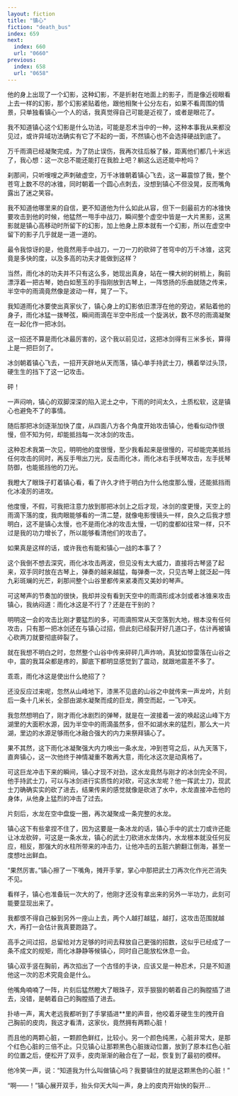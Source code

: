 ```yaml
---
layout: fiction
title: "镇心"
fiction: "death_bus"
index: 659
next:
  index: 660
  url: "0660"
previous:
  index: 658
  url: "0658"
---
```

他的身上出现了一个幻影，这种幻影，不是折射在地面上的影子，而是像近视眼看上去一样的幻影，那个幻影紧贴着他，跟他相聚十公分左右，如果不看周围的情景，只单独看镇心一个人的话，我真觉得自己可能是近视了，或者是眼花了。

我不知道镇心这个幻影是什么功法，可能是忍术当中的一种，这种本事我从来都没见过，或许异域功法确实有它了不起的一面，不然镇心也不会选择硬战到底了。

万千雨滴已经凝聚完成，为了防止误伤，我再次往后躲了躲，距离他们都几十米远了，我心想：这一次总不能还能打在我脸上吧？躺这么远还能中枪吗？

刹那间，只听嗖嗖之声刺破虚空，万千冰锥朝着镇心飞去，这一幕震惊了我，整个苍穹上数不尽的冰锥，同时朝着一个圆心点刺去，没想到镇心不但没晃，反而嘴角露出了迷之笑容。

我不知道他哪里来的自信，更不知道他为什么如此从容，但下一刻最前方的冰锥快要攻击到他的时候，他猛然一甩手中战刀，瞬间整个虚空中皆是一大片黑影，这黑影就是镇心高移动时所留下的幻影，加上他身上原本就有一个幻影，所以在虚空中留下的影子几乎就是一道一道的。

最令我惊讶的是，他竟然用手中战刀，一刀一刀的砍碎了苍穹中的万千冰锥，这究竟是多快的度，以及多高的功夫才能做到这样？

当然，雨化冰的功夫并不只有这么多，她现出真身，站在一棵大树的树梢上，胸前漂浮着一把古琴，她白如葱玉的手指刚放到古琴上，一阵悠扬的乐曲就随之传来，半空中的雨滴竟然像是波动一样，晃了一下。

我知道雨化冰要使出真家伙了，镇心身上的幻影依旧漂浮在他的旁边，紧贴着他的身子，雨化冰猛一拨琴弦，瞬间雨滴在半空中形成一个旋涡状，数不尽的雨滴凝聚在一起化作一把冰剑。

这一招还不算是雨化冰最厉害的，这个我以前见过，这把冰剑得有三米多长，算得上是一把巨剑了。

冰剑朝着镇心飞去，一招开天辟地从天而落，镇心单手持武士刀，横着举过头顶，硬生生的挡下了这一记攻击。

砰！

一声闷响，镇心的双脚深深的陷入泥土之中，下雨的时间太久，土质松软，这是镇心也避免不了的事情。

随后那把冰剑逐渐加快了度，从四面八方各个角度开始攻击镇心，他看似动作很慢，但不知为何，却能抵挡每一次冰剑的攻击。

这种忍术我第一次见，明明他的度很慢，至少我看起来是很慢的，可却能完美抵挡任何攻击的同时，再反手甩出刀光，反击雨化冰，雨化冰右手抚琴攻击，左手抚琴防御，也能抵挡他的刀光。

我瞪大了眼珠子盯着镇心看，看了许久才终于明白为什么他度那么慢，还能抵挡雨化冰凌厉的进攻。

他度慢，不假，可我把注意力放到那把冰剑上之后才现，冰剑的度更慢，天空上的雨滴下落的度，我肉眼能够看的一清二楚，就像电影慢镜头一样，良久之后我才想明白，这不是镇心太慢，也不是雨化冰的攻击太慢，一切的度都如往常一样，只不过是我的功力增长了，所以能够看清他们的攻击了。

如果真是这样的话，或许我也有能和镇心一战的本事了？

这个我倒不想去深究，雨化冰攻击两波，但见没有太大威力，直接将古琴竖了起来，双手同时放在古琴上，弹奏的越来越猛，每弹奏一次，只见古琴上就泛起一阵九彩斑斓的光芒，刹那间整个山谷里都传来紧凑而又美妙的琴声。

可这琴声的节奏加的很快，我却并没有看到天空中的雨滴形成冰剑或者冰锥来攻击镇心，我纳闷道：雨化冰这是不行了？还是在干别的？

明明这一会的攻击比刚才要猛烈的多，可雨滴照常从天空落到大地，根本没有任何攻击，只有那一把冰剑还在与镇心过招，但此刻已经裂开好几道口子，估计再被镇心砍两刀就要彻底碎裂了。

就在我想不明白之时，忽然整个山谷中传来砰砰几声炸响，真犹如惊雷落在山谷之中，震的我耳朵都是疼的，脚底下都明显感觉到了震动，就跟地震差不多了。

乖乖，雨化冰这是使出什么绝招了？

还没反应过来呢，忽然从山峰地下，漆黑不见底的山谷之中就传来一声龙吟，片刻后一条十几米长，全部由湖水凝聚而成的巨龙，腾空而起，一飞冲天。

我忽然想明白了，刚才雨化冰剧烈的弹琴，就是在一波接着一波的唤起这山峰下方湖里的大面积水源，因为半空中的雨滴虽然多，但不如湖水来的猛烈，那么大一片湖，里边的水源足够雨化冰融合强大的内力来祭拜镇心了。

果不其然，这下雨化冰凝聚强大内力唤出一条水龙，冲到苍穹之后，从九天落下，直奔镇心，这一次他终于神情凝重不敢再大意，雨化冰这次是动真格了。

可这巨龙冲击下来的瞬间，镇心才现不对劲，这水龙竟然与刚才的冰剑完全不同，他手持武士刀，可以与冰剑进行实质性的对砍，可这水龙呢？他一挥武士刀，现武士刀确确实实的砍了进去，结果传来的感觉就像是砍进了水中，水龙直接冲击他的身体，从他身上猛烈的冲击了过去。

片刻后，水龙在空中盘旋一圈，再次凝聚成一条完整的水龙。

镇心这下有些拿捏不住了，因为这要是一条冰龙的话，镇心手中的武士刀或许还能让冰龙砍碎，可这是一条水龙，镇心的武士刀砍进水龙体内，水龙根本就没任何反应，相反，那强大的水柱所带来的冲击力，让他冲击的五脏六腑翻江倒海，甚至一度想吐出鲜血。

“果然厉害。”镇心擦了一下嘴角，摊开手掌，掌心中那把武士刀再次化作光芒消失不见。

看样子，镇心也准备玩一次大的了，他刚才还没有拿出来的另外一半功力，此刻可能要显现出来了。

我都恨不得自己躲到另外一座山上去，两个人越打越猛，越打，这攻击范围就越大，再打一会估计我真要跑路了。

高手之间过招，总留给对方足够的时间去释放自己更强的招数，这似乎已经成了一条不成文的规矩，雨化冰静静等候镇心，同时自己能放松休息一会。

镇心双手竖在胸前，再次掐出了一个古怪的手诀，应该又是一种忍术，只是不知道他这一次的忍术究竟会是什么。

他嘴角喃喃了一阵，片刻后猛然瞪大了眼珠子，双手狠狠的朝着自己的胸膛插了进去，没错，是朝着自己的胸膛插了进去。

扑哧一声，离大老远我都听到了手掌插进**里的声音，他咬着牙硬生生的拽开自己胸前的皮肉，我这才看清，这家伙，竟然拥有两颗心脏！

而且他的两颗心脏，一颗颜色鲜红，比较小。另一个颜色纯黑，心脏非常大，是那个红色心脏的三倍不止。只见镇心让那颗黑色心脏拨动位置，放到了原本红色心脏的位置之后，便松开了双手，皮肉渐渐的融合在了一起，恢复到了最初的模样。

他冷笑一声，说：“知道我为什么叫做镇心吗？我要镇住的就是这颗黑色的心脏！”

“啊――！”镇心展开双手，抬头仰天大叫一声，身上的皮肉开始快的裂开...